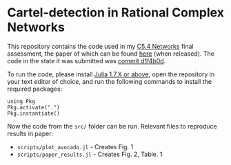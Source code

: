 # Cartel-detection in Rational Complex Networks
This repository contains the code used in my [C5.4 Networks](https://courses-archive.maths.ox.ac.uk/node/49460) final assessment, the paper of which can be found [here](https://www.jacobussmit.com) (when released). The code in the state it was submitted was [commit d1f4b0d](https://github.com/jacobusmmsmit/network_cartels/commit/d1f4b0d509d8fa8b8dee779650c30521ff057c6a).

To run the code, please install [Julia 1.7.X or above](https://julialang.org/downloads/), open the repository in your text editor of choice, and run the following commands to install the required packages:
```
using Pkg
Pkg.activate(".")
Pkg.instantiate()
```

Now the code from the `src/` folder can be run. Relevant files to reproduce results in paper:
* `scripts/plot_avocado.jl` - Creates Fig. 1
* `scripts/paper_results.jl` - Creates Fig. 2, Table. 1
